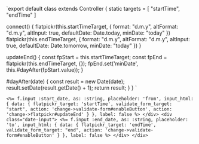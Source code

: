 `export default class extends Controller {
  static targets = [ "startTime", "endTime" ]

  connect() {
    flatpickr(this.startTimeTarget, {
      format: "d.m.y",
      altFormat: "d.m.y",
      altInput: true,
      defaultDate: Date.today,
      minDate: "today"
    })
    flatpickr(this.endTimeTarget, {
      format: "d.m.y",
      altFormat: "d.m.y",
      altInput: true,
      defaultDate: Date.tomorrow,
      minDate: "today"
    })
  }

  updateEnd() {
    const fpStart = this.startTimeTarget;
    const fpEnd = flatpickr(this.endTimeTarget, {});
    fpEnd.set('minDate', this.#dayAfter(fpStart.value));
  }

  #dayAfter(date) {
    const result = new Date(date);
    result.setDate(result.getDate() + 1);
    return result;
  }
}
`

`<%= f.input :start_date,
												as: :string,
												placeholder: 'from',
												input_html: { data: { flatpickr_target: 'startTime',
                                              validate_form_target: "start",
                                              action: 'change->validate-form#enableButton',
                                              action: 'change->flatpickr#updateEnd' } },
												label: false %>
					</div>
					<div class="date-input">
						<%= f.input :end_date,
												as: :string,
												placeholder: 'to',
												input_html: { data: { flatpickr_target: 'endTime', validate_form_target: "end", action: 'change->validate-form#enableButton' } },
												label: false %>
					</div>
				</div>
        `

